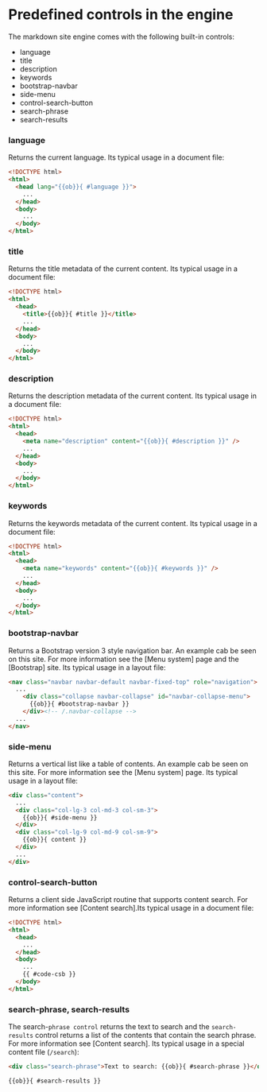 <!-- ======================================================================
--- Search engine
title:          Predefined controls
keywords:       predefined, control
description:    Predefined controls in md-site-engine.
--- Menu system
order:          20
text:           Predefined controls
hidden:         false
umbel:          false
--- Page properties
id:             
document:       
layout:         layout-2-left
$-left:         #side-menu
searchable:     true
--- Side menu
side-menu-root:     /documentation
side-menu-header:   Documentation
side-menu-top:      Introduction
side-menu-depth:    2
======================================================================= -->

# Predefined controls in the engine

The markdown site engine comes with the following built-in controls:

* language
* title
* description
* keywords
* bootstrap-navbar
* side-menu
* control-search-button
* search-phrase
* search-results

### language

Returns the current language. Its typical usage in a document file:

```html
<!DOCTYPE html>
<html>
  <head lang="{{ob}}{ #language }}">
    ...
  </head>
  <body>
    ...
  </body>
</html>
```

### title

Returns the title metadata of the current content. Its typical usage in a
document file:

```html
<!DOCTYPE html>
<html>
  <head>
    <title>{{ob}}{ #title }}</title>
    ...
  </head>
  <body>
    ...
  </body>
</html>
```

### description

Returns the description metadata of the current content. Its typical usage in a
document file:

```html
<!DOCTYPE html>
<html>
  <head>
    <meta name="description" content="{{ob}}{ #description }}" />
    ...
  </head>
  <body>
    ...
  </body>
</html>
```

### keywords

Returns the keywords metadata of the current content. Its typical usage in a
document file:

```html
<!DOCTYPE html>
<html>
  <head>
    <meta name="keywords" content="{{ob}}{ #keywords }}" />
    ...
  </head>
  <body>
    ...
  </body>
</html>
```

### bootstrap-navbar

Returns a Bootstrap version 3 style navigation bar. An example cab be seen on
this site. For more information see the [Menu system] page and the [Bootstrap]
site. Its typical usage in a layout file:

```html
<nav class="navbar navbar-default navbar-fixed-top" role="navigation">
  ...
    <div class="collapse navbar-collapse" id="navbar-collapse-menu">
      {{ob}}{ #bootstrap-navbar }}
    </div><!-- /.navbar-collapse -->
  ...
</nav>
```

### side-menu

Returns a vertical list like a table of contents. An example cab be seen on this
site. For more information see the [Menu system] page. Its typical usage in a
layout file:

```html
<div class="content">
  ...
  <div class="col-lg-3 col-md-3 col-sm-3">
    {{ob}}{ #side-menu }}
  </div>
  <div class="col-lg-9 col-md-9 col-sm-9">
    {{ob}}{ content }}
  </div>
  ...
</div>
```

### control-search-button

Returns a client side JavaScript routine that supports content search. For more
information see [Content search].Its typical usage in a document file:

```html
<!DOCTYPE html>
<html>
  <head>
    ...
  </head>
  <body>
    ...
    {{ #code-csb }}
  </body>
</html>
```

### search-phrase, search-results

The search-`phrase control` returns the text to search and the `search-results`
control returns a list of the contents that contain the search phrase. For more
information see [Content search]. Its typical usage in a special content file
(`/search`):

```html
<div class="search-phrase">Text to search: {{ob}}{ #search-phrase }}</div>

{{ob}}{ #search-results }}
```


